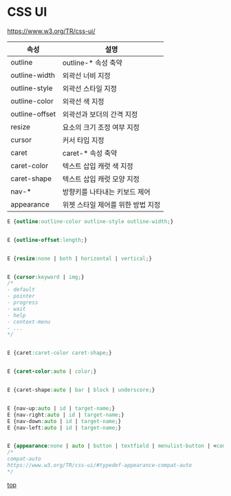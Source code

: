 # CSS UI

https://www.w3.org/TR/css-ui/


속성 | 설명
---|---
outline       | outline-* 속성 축약
outline-width | 외곽선 너비 지정
outline-style | 외곽선 스타일 지정
outline-color | 외곽선 색 지정
outline-offset| 외곽선과 보더의 간격 지정  
resize        | 요소의 크기 조정 여부 지정  
cursor        | 커서 타입 지정
caret         | caret-* 속성 축약
caret-color   | 텍스트 삽입 캐럿 색 지정
caret-shape   | 텍스트 삽입 캐럿 모양 지정
nav-*         | 방향키를 나타내는 키보드 제어
appearance    | 위젯 스타일 제어를 위한 방법 지정  


```css
E {outline:outline-color outline-style outline-width;}


E {outline-offset:length;}


E {resize:none | both | horizontal | vertical;}


E {cursor:keyword | img;}
/*
- default
- pointer
- progress
- wait
- help
- context-menu
- ...
*/


E {caret:caret-color caret-shape;}


E {caret-color:auto | color;}


E {caret-shape:auto | bar | block | underscore;}


E {nav-up:auto | id | target-name;}
E {nav-right:auto | id | target-name;}
E {nav-down:auto | id | target-name;}
E {nav-left:auto | id | target-name;}


E {appearance:none | auto | button | textfield | menulist-button | <compat-auto>;}
/*
compat-auto
https://www.w3.org/TR/css-ui/#typedef-appearance-compat-auto
*/
```



[top](#)

